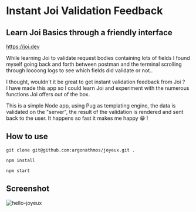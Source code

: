 # Instant Joi Validation Feedback

## Learn Joi Basics through a friendly interface

https://joi.dev

While learning Joi to validate request bodies containing lots of fields I found myself going back and forth between postman and the terminal scrolling through loooong logs to see which fields did validate or not..   

I thought, wouldn't it be great to get instant validation feedback from Joi ?   
I have made this app so I could learn Joi and experiment with the numerous functions Joi offers out of the box. 

This is a simple Node app, using Pug as templating engine, the data is validated on the "server", the result of the validation is rendered and sent back to the user. It happens so fast it makes me happy 😁  !

## How to use

`````
git clone git@github.com:argonathmos/joyeux.git .
`````

````
npm install
````

```
npm start
```

## Screenshot 

![hello-joyeux](https://user-images.githubusercontent.com/65337143/122721399-84b7c580-d268-11eb-81ec-57dd28969351.gif)

